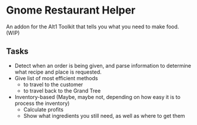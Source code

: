 # Gnome Restaurant Helper
An addon for the Alt1 Toolkit that tells you what you need to make food. (WIP)

## Tasks
* Detect when an order is being given, and parse information to determine what recipe and place is requested.
* Give list of most efficient methods 
  * to travel to the customer
  * to travel back to the Grand Tree
* Inventory-based (Maybe, maybe not, depending on how easy it is to process the inventory)
  * Calculate profits 
  * Show what ingredients you still need, as well as where to get them
